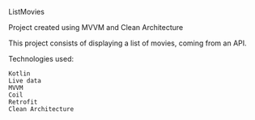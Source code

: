 ListMovies


Project created using MVVM and Clean Architecture


This project consists of displaying a list of movies, coming from an API.

Technologies used:

    Kotlin
    Live data
    MVVM
    Coil
    Retrofit
    Clean Architecture
